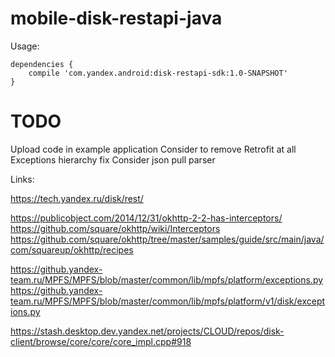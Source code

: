mobile-disk-restapi-java
========================


Usage:

    dependencies {
        compile 'com.yandex.android:disk-restapi-sdk:1.0-SNAPSHOT'
    }


TODO
====

Upload code in example application
Consider to remove Retrofit at all
Exceptions hierarchy fix
Consider json pull parser

Links:

https://tech.yandex.ru/disk/rest/

https://publicobject.com/2014/12/31/okhttp-2-2-has-interceptors/
https://github.com/square/okhttp/wiki/Interceptors
https://github.com/square/okhttp/tree/master/samples/guide/src/main/java/com/squareup/okhttp/recipes

https://github.yandex-team.ru/MPFS/MPFS/blob/master/common/lib/mpfs/platform/exceptions.py
https://github.yandex-team.ru/MPFS/MPFS/blob/master/common/lib/mpfs/platform/v1/disk/exceptions.py

https://stash.desktop.dev.yandex.net/projects/CLOUD/repos/disk-client/browse/core/core/core_impl.cpp#918
